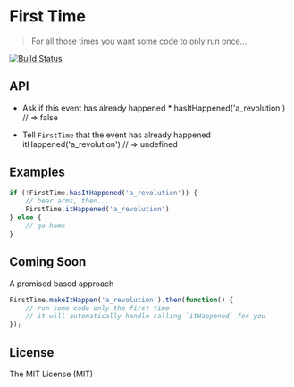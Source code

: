 # First Time

> For all those times you want some code to only run once...

[![Build Status](https://secure.travis-ci.org/petarbojinov/first-time.png?branch=master)](http://travis-ci.org/petarbojinov/first-time)

## API

* Ask if this event has already happened *
hasItHappened('a_revolution') // => false

* Tell `FirstTime` that the event has already happened
itHappened('a_revolution')    // => undefined

## Examples

``` javascript
if (!FirstTime.hasItHappened('a_revolution')) {
	// bear arms, then...
	FirstTime.itHappened('a_revolution')
} else {
	// go home
}
```

## Coming Soon

A promised based approach

``` javascript
FirstTime.makeItHappen('a_revolution').then(function() {
	// run some code only the first time
	// it will automatically handle calling `itHappened` for you
});
```

## License

The MIT License (MIT)